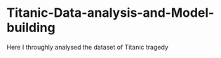# Titanic-Data-analysis-and-Model-building
Here I throughly analysed the dataset of Titanic tragedy
